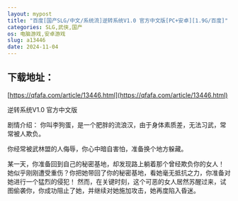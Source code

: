 ```yaml
---
layout: mypost
title: "百度[国产SLG/中文/系统流]逆转系统V1.0 官方中文版[PC+安卓][1.9G/百度]"
categories: SLG,武侠,国产
os: 电脑游戏,安卓游戏
slug: a13446
date: 2024-11-04
---
```


## 下载地址：

[https://qfafa.com/article/13446.html](https://qfafa.com/article/13446.html)

逆转系统V1.0 官方中文版
 
剧情介绍：
你叫李狗蛋，是一个肥胖的流浪汉，由于身体素质差，无法习武，常常被人欺负。

你经常被武林盟的人侮辱，你心中暗自害怕，准备换个地方躲藏。

某一天，你准备回到自己的秘密基地，却发现路上躺着那个曾经欺负你的女人！
她似乎刚刚遭受重伤？你把她带回了你的秘密基地，看她毫无抵抗之力，你准备对她进行一个猛烈的侵犯！
然而，在关键时刻，这个可恶的女人居然苏醒过来，试图偷袭你，你成功阻止了她，并继续对她施加攻击，她再度陷入昏迷。